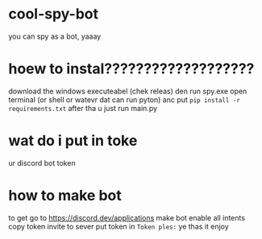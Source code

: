 # cool-spy-bot
you can spy as a bot, yaaay
# hoew to instal???????????????????
download the windows executeabel (chek releas) den run spy.exe
open terminal (or shell or watevr dat can run pyton) anc put `pip install -r requirements.txt`
after tha u just run main.py

# wat do i put in toke
ur discord bot token

# how to make bot
to get go to https://discord.dev/applications
make bot
enable all intents 
copy token
invite to sever
put token in `Token ples:`
ye thas it enjoy

